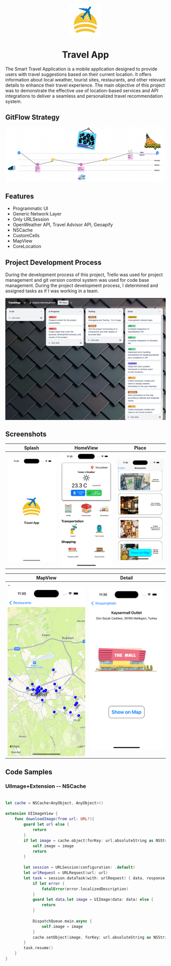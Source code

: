 
<p align="center">
  <a href="https://github.com/onurduyar/TravelApp">
    <img src="https://github.com/onurduyar/TravelApp/blob/main/Assets/logo.png" alt="Logo" width="100" height="100">
  </a>
  <h1 align="center">Travel App</h1>
  </p>
</p>


The Smart Travel Application is a mobile application designed to provide users with travel suggestions based on their current location. 
It offers information about local weather, tourist sites, restaurants, and other relevant details to enhance their travel experience. 
The main objective of this project was to demonstrate the effective use of location-based services and 
API integrations to deliver a seamless and personalized travel recommendation system.


## GitFlow Strategy
<img src="https://github.com/onurduyar/TravelApp/blob/main/Assets/gitflow.png" alt="">


## Features

- Programmatic UI
- Generic Network Layer
- Only URLSession
- OpenWeather API, Travel Advisor API, Geoapify
- NSCache
- CustomCells
- MapView
- CoreLocation


## Project Development Process

During the development process of this project, Trello was used for project management and git version control system was used for code base management. During the project development process, I determined and assigned tasks as if I was working in a team.

<img src="https://github.com/onurduyar/TravelApp/blob/main/Assets/trello.png" width="700" alt="">


## Screenshots 

| Splash     | HomeView    | Place             |
| ------------ | ------------- | ------------------ |
| <img src="https://github.com/onurduyar/TravelApp/blob/main/Assets/s0.png" width="270" height = "300%" alt=""> | <img src="https://github.com/onurduyar/TravelApp/blob/main/Assets/s1.png" width="270" height = "300%" alt="">    | <img src="https://github.com/onurduyar/TravelApp/blob/main/Assets/s2.png" width="270" height = "300%" alt=""> |


| MapView      | Detail     |
| ------------ | ------------- |
| -<img src="https://github.com/onurduyar/TravelApp/blob/main/Assets/s3.png" width="270" height = "300%" alt=""> | <img src="https://github.com/onurduyar/TravelApp/blob/main/Assets/s4.png" width="270" height = "300%" alt="">    |



## Code Samples

### UIImage+Extension -- NSCache

```swift

let cache = NSCache<AnyObject, AnyObject>()

extension UIImageView {
    func downloadImage(from url: URL?){
        guard let url else {
            return
        }
        if let image = cache.object(forKey: url.absoluteString as NSString) as? UIImage{
            self.image = image
            return
        }
        
        let session = URLSession(configuration: .default)
        let urlRequest = URLRequest(url: url)
        let task = session.dataTask(with: urlRequest) { data, response, error in
            if let error {
                fatalError(error.localizedDescription)
            }
            guard let data,let image = UIImage(data: data) else {
                return
            }
            
            DispatchQueue.main.async {
                self.image = image
            }
            cache.setObject(image, forKey: url.absoluteString as NSString)
        }
        task.resume()
    }
}
```
